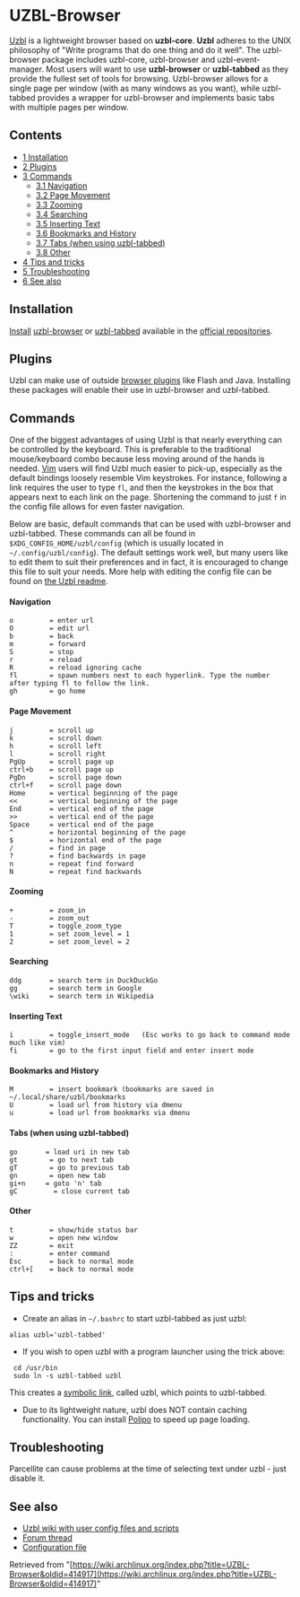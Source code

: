 # UZBL-Browser

[Uzbl](http://www.uzbl.org/) is a lightweight browser based on **uzbl-core**. **Uzbl** adheres to the UNIX philosophy of "Write programs that do one thing and do it well". The uzbl-browser package includes uzbl-core, uzbl-browser and uzbl-event-manager. Most users will want to use **uzbl-browser** or **uzbl-tabbed** as they provide the fullest set of tools for browsing. Uzbl-browser allows for a single page per window (with as many windows as you want), while uzbl-tabbed provides a wrapper for uzbl-browser and implements basic tabs with multiple pages per window.

## Contents

*   [1 Installation](#Installation)
*   [2 Plugins](#Plugins)
*   [3 Commands](#Commands)
    *   [3.1 Navigation](#Navigation)
    *   [3.2 Page Movement](#Page_Movement)
    *   [3.3 Zooming](#Zooming)
    *   [3.4 Searching](#Searching)
    *   [3.5 Inserting Text](#Inserting_Text)
    *   [3.6 Bookmarks and History](#Bookmarks_and_History)
    *   [3.7 Tabs (when using uzbl-tabbed)](#Tabs_.28when_using_uzbl-tabbed.29)
    *   [3.8 Other](#Other)
*   [4 Tips and tricks](#Tips_and_tricks)
*   [5 Troubleshooting](#Troubleshooting)
*   [6 See also](#See_also)

## Installation

[Install](/index.php/Install "Install") [uzbl-browser](https://www.archlinux.org/packages/?name=uzbl-browser) or [uzbl-tabbed](https://www.archlinux.org/packages/?name=uzbl-tabbed) available in the [official repositories](/index.php/Official_repositories "Official repositories").

## Plugins

Uzbl can make use of outside [browser plugins](/index.php/Browser_plugins "Browser plugins") like Flash and Java. Installing these packages will enable their use in uzbl-browser and uzbl-tabbed.

## Commands

One of the biggest advantages of using Uzbl is that nearly everything can be controlled by the keyboard. This is preferable to the traditional mouse/keyboard combo because less moving around of the hands is needed. [Vim](/index.php/Vim "Vim") users will find Uzbl much easier to pick-up, especially as the default bindings loosely resemble Vim keystrokes. For instance, following a link requires the user to type `fl`, and then the keystrokes in the box that appears next to each link on the page. Shortening the command to just `f` in the config file allows for even faster navigation.

Below are basic, default commands that can be used with uzbl-browser and uzbl-tabbed. These commands can all be found in `$XDG_CONFIG_HOME/uzbl/config` (which is usually located in `~/.config/uzbl/config`). The default settings work well, but many users like to edit them to suit their preferences and in fact, it is encouraged to change this file to suit your needs. More help with editing the config file can be found on [the Uzbl readme](http://www.uzbl.org/readme.php).

#### Navigation

```
o         = enter url
O         = edit url
b         = back
m         = forward
S         = stop
r         = reload
R         = reload ignoring cache
fl        = spawn numbers next to each hyperlink. Type the number after typing fl to follow the link.
gh        = go home

```

#### Page Movement

```
j         = scroll up
k         = scroll down
h         = scroll left
l         = scroll right
PgUp      = scroll page up
ctrl+b    = scroll page up
PgDn      = scroll page down
ctrl+f    = scroll page down
Home      = vertical beginning of the page
<<        = vertical beginning of the page
End       = vertical end of the page
>>        = vertical end of the page
Space     = vertical end of the page
^         = horizontal beginning of the page
$         = horizontal end of the page
/         = find in page
?         = find backwards in page
n         = repeat find forward
N         = repeat find backwards

```

#### Zooming

```
+         = zoom_in
-         = zoom_out
T         = toggle_zoom_type
1         = set zoom_level = 1
2         = set zoom_level = 2

```

#### Searching

```
ddg       = search term in DuckDuckGo
gg        = search term in Google
\wiki     = search term in Wikipedia

```

#### Inserting Text

```
i         = toggle_insert_mode   (Esc works to go back to command mode much like vim)
fi        = go to the first input field and enter insert mode

```

#### Bookmarks and History

```
M         = insert bookmark (bookmarks are saved in ~/.local/share/uzbl/bookmarks
U         = load url from history via dmenu
u         = load url from bookmarks via dmenu

```

#### Tabs (when using uzbl-tabbed)

```
go       = load uri in new tab
gt        = go to next tab
gT        = go to previous tab
gn        = open new tab
gi+n     = goto 'n' tab
gC         = close current tab

```

#### Other

```
t         = show/hide status bar
w         = open new window
ZZ        = exit
:         = enter command
Esc       = back to normal mode
ctrl+[    = back to normal mode

```

## Tips and tricks

*   Create an alias in `~/.bashrc` to start uzbl-tabbed as just uzbl:

```
alias uzbl='uzbl-tabbed'

```

*   If you wish to open uzbl with a program launcher using the trick above:

```
 cd /usr/bin
 sudo ln -s uzbl-tabbed uzbl

```

This creates a [symbolic link](https://en.wikipedia.org/wiki/Symbolic_link "wikipedia:Symbolic link"), called uzbl, which points to uzbl-tabbed.

*   Due to its lightweight nature, uzbl does NOT contain caching functionality. You can install [Polipo](/index.php/Polipo "Polipo") to speed up page loading.

## Troubleshooting

Parcellite can cause problems at the time of selecting text under uzbl - just disable it.

## See also

*   [Uzbl wiki with user config files and scripts](http://www.uzbl.org/wiki/)
*   [Forum thread](https://bbs.archlinux.org/viewtopic.php?id=70700)
*   [Configuration file](https://github.com/Dieterbe/uzbl/raw/master/examples/config/config)

Retrieved from "[https://wiki.archlinux.org/index.php?title=UZBL-Browser&oldid=414917](https://wiki.archlinux.org/index.php?title=UZBL-Browser&oldid=414917)"